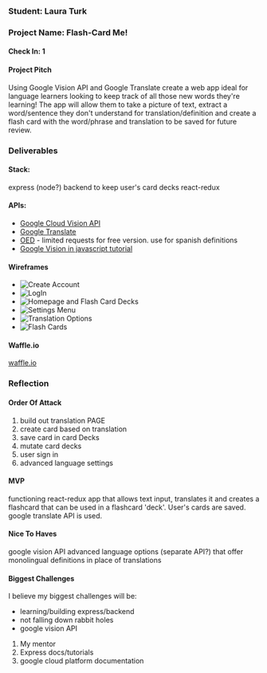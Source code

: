 ### Student: Laura Turk

### Project Name: Flash-Card Me!

#### Check In: 1  

#### Project Pitch  
Using Google Vision API and Google Translate create a web app ideal for language learners looking to keep track of all those new words they're learning! The app will allow them to take a picture of text, extract a word/sentence they don't understand for translation/definition and create a flash card with the word/phrase and translation to be saved for future review.

### Deliverables  

#### Stack:
express (node?) backend to keep user's card decks
react-redux


#### APIs:  
* [Google Cloud Vision API](https://cloud.google.com/vision/)
* [Google Translate](https://cloud.google.com/translate/docs/)
* [OED](https://developer.oxforddictionaries.com/) - limited requests for free version. use for spanish definitions
* [Google Vision in javascript tutorial](http://terrenceryan.com/blog/index.php/working-with-cloud-vision-api-from-javascript/)

#### Wireframes  
* ![Create Account](./wire-frames/Create-Account.png)
* ![LogIn](./wire-frames/Login.png)
* ![Homepage and Flash Card Decks](./wire-frames/Flash-Card-Deck.png)
* ![Settings Menu](./wire-frames/Settings.png)
* ![Translation Options](./wire-frames/Translation-Options.png)
* ![Flash Cards](./wire-frames/Flash-Cards.png)

#### Waffle.io
[waffle.io](https://waffle.io/lauraturk/flash-cards)

### Reflection  

#### Order Of Attack  
1. build out translation PAGE
2. create card based on translation
3. save card in card Decks
4. mutate card decks
5. user sign in
6. advanced language settings

#### MVP
functioning react-redux app that allows text input, translates it and creates a flashcard that can be used in a flashcard 'deck'. User's cards are saved. google translate API is used.

#### Nice To Haves   
google vision API
advanced language options (separate API?) that offer monolingual definitions in place of translations

#### Biggest Challenges  
I believe my biggest challenges will be:
- learning/building express/backend
- not falling down rabbit holes
- google vision API

1. My mentor
2. Express docs/tutorials
3. google cloud platform documentation
